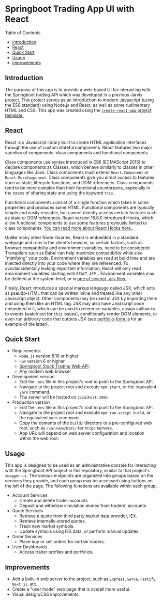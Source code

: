 # Springboot Trading App UI with React

Table of Contents
* [Introduction](#introduction)
* [React](#react)
* [Quick Start](#quick-start)
* [Usage](#usage)
* [Improvements](#improvements)

## Introduction

The purpose of this app is to provide a web-based UI for interacting with the Springboot trading API
which was developed in a previous Jarvis project. This project serves as an introduction to modern Javascript 
(using the ES6 standard) using Node.js and React, as well as some rudimentary HTML and CSS. This app was created
using the [`create-react-app` project template.](https://github.com/facebook/create-react-app)

## React

React is a Javascript library built to create HTML application interfaces through the use of custom stateful components.
React features two major varieties of components: class components and functional components. 

Class components use syntax introduced in ES6 (ECMAScript 2015) to declare components as Classes, which behave similarly
to classes in other languages like Java. Class components must extend `React.Component` or `React.PureComponent`.
Class components give you direct access to features such as state, lifecycle functions, and DOM references. Class components
tend to be more complex than their functional counterparts, especially in the cases of sharing state and using the
keyword `this`.

Functional components consist of a single function which takes in some properties and produces some HTML. 
Functional components are typically simple and easily reusable, but cannot directly access certain features such as state
or DOM references. React version 16.8.0 introduced Hooks, which allow functional components to use some features previously
limited to class components. [You can read more about React Hooks here.](https://reactjs.org/docs/hooks-intro.html).

Unlike many other Node libraries, React is embedded in a standard webpage and runs in the client's browser, so certain
factors, such as browser compatibility and environment variables, need to be considered. Transpilers such as Babel can
help maximize compatibility while also "minifying" your code. Environment variables are read at build time and are 
injected directly into your code where they are referenced. To avoidaccidentally leaking important information,
React will only read environment variables starting with `REACT_APP_`.
Environment variables may be defined at the system level, or in [one of several `.env` files.](https://create-react-app.dev/docs/adding-custom-environment-variables/#what-other-env-files-can-be-used)

Finally, React introduces a special markup language called JSX, which acts as pseudo-HTML that can be written inline and
treated like any other Javascript object. Other components may be used in JSX by importing them and using them like an HTML tag.
JSX may also have Javascript code embedded in it, which can be used to reference variables, assign callbacks to events
(watch out for `this` issues), conditionally render DOM elements, or even run arbitrary code that outputs JSX 
(see [portfolio-form.js](./src/forms/portfolio-form.js) for an example of the latter).

## Quick Start

- Requirements:
  - `Node.js` version 8.10 or higher
  - `npm` version 6 or higher
  - [Springboot Stock Trading Web API](../springboot/).
  - Any modern web browser
- Development version
  - Edit the `.env` file in this project's root to point to the Springboot API.
  - Navigate to the project root and execute `npm start`, or the equivalent `yarn` command.
  - The server will be hosted on `localhost:3000`.
- Production version
  - Edit the `.env` file in this project's root to point to the Springboot API.
  - Navigate to the project root and execute `npm run-script build`, or the equivalent `yarn` command.
  - Copy the contents of the `build/` directory to a pre-configured web root, such as `/var/www/html/` for `httpd` servers.
  - App URL will depend on web server configuration and location within the web root.
  
## Usage

This app is designed to be used as an administrative console for interacting with the Springboot API project in this repository,
similar to that project's `swagger-ui`. The various endpoints are organized into groups based on the services they provide, 
and each group may be accessed using buttons on the left of the page. The following functions are available within each group.

- Account Services
  - Create and delete trader accounts
  - Deposit and withdraw simulation money from traders' accounts
- Quote Services
  - Retrieve a quote from third party market data provider, IEX.
  - Retrieve internally-stored quotes.
  - Track new market symbols.
  - Update symbols using IEX data, or perform manual updates.
- Order Services
  - Place buy or sell orders for certain traders.
- User Dashboards
  - Access trader profiles and portfolios.
  
## Improvements
- Add a built-in web server to the project, such as `Express`, `Serve`, `Fastify`, `Next.js`, etc.
- Create a "user mode" web page that is overall more useful.
- Visual design/CSS improvements.
